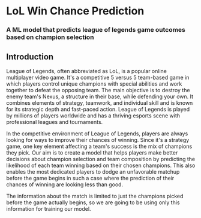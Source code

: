 # LoL Win Chance Prediction
### A ML model that predicts league of legends game outcomes based on champion selection

## Introduction
League of Legends, often abbreviated as LoL, is a popular online multiplayer video game. It's a competitive 5 versus 5 team-based game in which players control unique champions with special abilities and work together to defeat the opposing team. The main objective is to destroy the enemy team's Nexus, a structure in their base, while defending your own. It combines elements of strategy, teamwork, and individual skill and is known for its strategic depth and fast-paced action. League of Legends is played by millions of players worldwide and has a thriving esports scene with professional leagues and tournaments.

In the competitive environment of League of Legends, players are always looking for ways to improve their chances of winning. Since it's a strategy game, one key element affecting a team's success is the mix of champions they pick. Our aim is to create a model that helps players make better decisions about champion selection and team composition by predicting the likelihood of each team winning based on their chosen champions. This also enables the most dedicated players to dodge an unfavorable matchup before the game begins in such a case where the prediction of their chances of winning are looking less than good.

The information about the match is limited to just the champions picked before the game actually begins, so we are going to be using only this information for training our model. 
